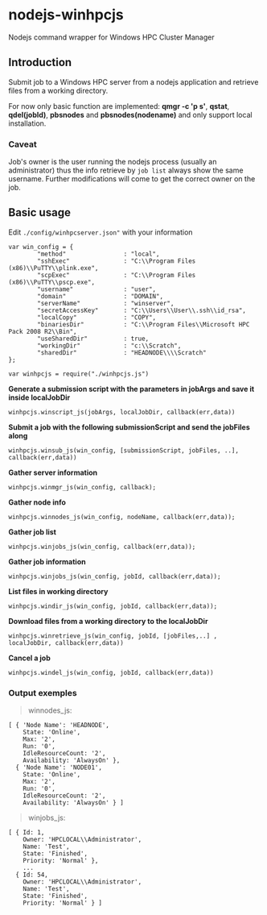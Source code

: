 # nodejs-winhpcjs
Nodejs command wrapper for Windows HPC Cluster Manager

## Introduction
Submit job to a Windows HPC server from a nodejs application and retrieve files from a working directory.

For now only basic function are implemented: **qmgr -c 'p s'**, **qstat**, **qdel(jobId)**, **pbsnodes** and **pbsnodes(nodename)** and only support local installation.

### Caveat
Job's owner is the user running the nodejs process (usually an administrator) thus the info retrieve by `job list` always show the same username. 
Further modifications will come to get the correct owner on the job.

## Basic usage
Edit `./config/winhpcserver.json"` with your information
```
var win_config = {
        "method"                : "local",
        "sshExec"               : "C:\\Program Files (x86)\\PuTTY\\plink.exe",
        "scpExec"               : "C:\\Program Files (x86)\\PuTTY\\pscp.exe",
        "username"              : "user",
        "domain"                : "DOMAIN",
        "serverName"            : "winserver",
        "secretAccessKey"       : "C:\\Users\\User\\.ssh\\id_rsa",
        "localCopy"             : "COPY",
        "binariesDir"           : "C:\\Program Files\\Microsoft HPC Pack 2008 R2\\Bin",
        "useSharedDir"          : true,
        "workingDir"            : "c:\\Scratch",
        "sharedDir"             : "HEADNODE\\\\Scratch"
};

var winhpcjs = require("./winhpcjs.js")
```
**Generate a submission script with the parameters in jobArgs and save it inside localJobDir**
```
winhpcjs.winscript_js(jobArgs, localJobDir, callback(err,data))
```
**Submit a job with the following submissionScript and send the jobFiles along**
```
winhpcjs.winsub_js(win_config, [submissionScript, jobFiles, ..], callback(err,data))
```
**Gather server information**
```
winhpcjs.winmgr_js(win_config, callback);
```
**Gather node info**
```
winhpcjs.winnodes_js(win_config, nodeName, callback(err,data));
```
**Gather job list**
```
winhpcjs.winjobs_js(win_config, callback(err,data));
```
**Gather job information**
```
winhpcjs.winjobs_js(win_config, jobId, callback(err,data));
```
**List files in working directory**
```
winhpcjs.windir_js(win_config, jobId, callback(err,data));
```
**Download files from a working directory to the localJobDir**
```
winhpcjs.winretrieve_js(win_config, jobId, [jobFiles,..] , localJobDir, callback(err,data))
```
**Cancel a job**
```
winhpcjs.windel_js(win_config, jobId, callback(err,data))
```

### Output exemples

>winnodes_js:
```
[ { 'Node Name': 'HEADNODE',
    State: 'Online',
    Max: '2',
    Run: '0',
    IdleResourceCount: '2',
    Availability: 'AlwaysOn' },
  { 'Node Name': 'NODE01',
    State: 'Online',
    Max: '2',
    Run: '0',
    IdleResourceCount: '2',
    Availability: 'AlwaysOn' } ]
```

>winjobs_js:
```
[ { Id: 1,
    Owner: 'HPCLOCAL\\Administrator',
    Name: 'Test',
    State: 'Finished',
    Priority: 'Normal' },
    ...
  { Id: 54,
    Owner: 'HPCLOCAL\\Administrator',
    Name: 'Test',
    State: 'Finished',
    Priority: 'Normal' } ]
```